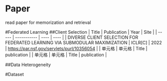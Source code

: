 # Paper
read paper for memorization and retrieval

#Federated Learning
##Client Selection
|  Title   | Publication  |  Year   | Site  |
|  -----   | -----------  |  ----   | ----  |
|  DIVERSE CLIENT SELECTION FOR FEDERATED LEARNING VIA SUBMODULAR MAXIMIZATION  | ICLR\[C\]  |  2022   | <https://par.nsf.gov/servlets/purl/10356054>  |
| 单元格  | 单元格 |  Title   | publication  |
| 单元格  | 单元格 |  Title   | publication  |


##Data Heterogeneity


#Dataset
